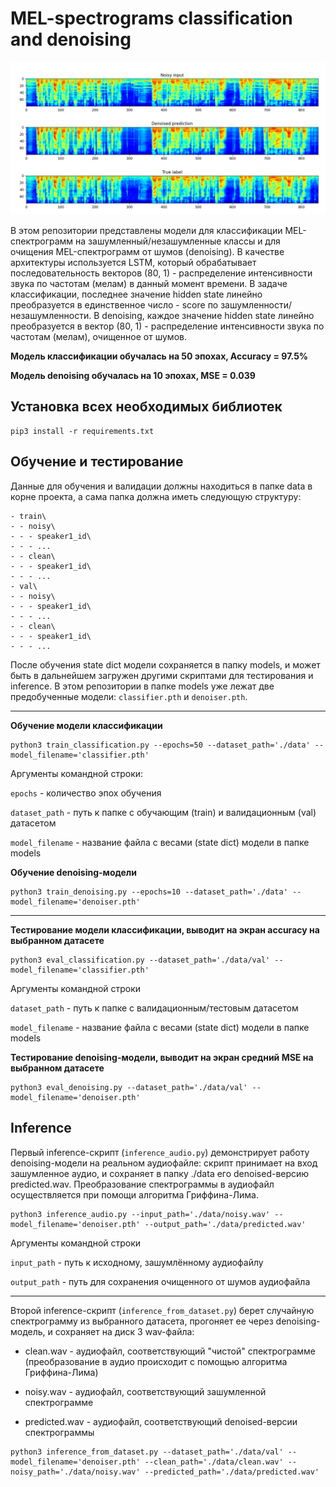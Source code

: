 # MEL-spectrograms classification and denoising

![Demo](https://github.com/den250400/goznak_ml/blob/main/denoising_demo.png "Demo")

В этом репозитории представлены модели для классификации MEL-спектрограмм на зашумленный/незашумленные классы и для очищения MEL-спектрограмм от шумов (denoising). В качестве архитектуры используется LSTM, который обрабатывает последовательность векторов (80, 1) - распределение интенсивности звука по частотам (мелам) в данный момент времени. В задаче классификации, последнее значение hidden state линейно преобразуется в единственное число - score по зашумленности/незашумленности. В denoising, каждое значение hidden state линейно преобразуется в вектор (80, 1) - распределение интенсивности звука по частотам (мелам), очищенное от шумов.

__Модель классификации обучалась на 50 эпохах, Accuracy = 97.5%__

__Модель denoising обучалась на 10 эпохах, MSE = 0.039__

## Установка всех необходимых библиотек
```
pip3 install -r requirements.txt
```

## Обучение и тестирование
Данные для обучения и валидации должны находиться в папке data в корне проекта, а сама папка должна иметь следующую структуру:

```
- train\
- - noisy\
- - - speaker1_id\
- - - ...
- - clean\
- - - speaker1_id\
- - - ...
- val\
- - noisy\
- - - speaker1_id\
- - - ...
- - clean\
- - - speaker1_id\
- - - ...
```

После обучения state dict модели сохраняется в папку models, и может быть в дальнейшем загружен другими скриптами для тестирования и inference. В этом репозитории в папке models уже лежат две предобученные модели: ```classifier.pth``` и ```denoiser.pth```.

---

__Обучение модели классификации__
```
python3 train_classification.py --epochs=50 --dataset_path='./data' --model_filename='classifier.pth'
```
Аргументы командной строки:

```epochs``` - количество эпох обучения

```dataset_path``` - путь к папке с обучающим (train) и валидационным (val) датасетом

```model_filename``` - название файла с весами (state dict) модели в папке models

__Обучение denoising-модели__
```
python3 train_denoising.py --epochs=10 --dataset_path='./data' --model_filename='denoiser.pth'
```

---

__Тестирование модели классификации, выводит на экран accuracy на выбранном датасете__
```
python3 eval_classification.py --dataset_path='./data/val' --model_filename='classifier.pth'
```
Аргументы командной строки

```dataset_path``` - путь к папке с валидационным/тестовым датасетом

```model_filename``` - название файла с весами (state dict) модели в папке models

__Тестирование denoising-модели, выводит на экран средний MSE на выбранном датасете__
```
python3 eval_denoising.py --dataset_path='./data/val' --model_filename='denoiser.pth'
```
## Inference
Первый inference-скрипт (```inference_audio.py```) демонстрирует работу denoising-модели на реальном аудиофайле: скрипт принимает на вход зашумленное аудио, и сохраняет в папку ./data его denoised-версию predicted.wav. Преобразование спектрограммы в аудиофайл осуществляется при помощи алгоритма Гриффина-Лима.
```
python3 inference_audio.py --input_path='./data/noisy.wav' --model_filename='denoiser.pth' --output_path='./data/predicted.wav'
```
Аргументы командной строки

```input_path``` - путь к исходному, зашумлённому аудиофайлу

```output_path``` - путь для сохранения очищенного от шумов аудиофайла

---

Второй inference-скрипт (```inference_from_dataset.py```) берет случайную спектрограмму из выбранного датасета, прогоняет ее через denoising-модель, и сохраняет на диск 3 wav-файла:

* clean.wav - аудиофайл, соответствующий "чистой" спектрограмме (преобразование в аудио происходит с помощью алгоритма Гриффина-Лима)

* noisy.wav - аудиофайл, соответствующий зашумленной спектрограмме

* predicted.wav - аудиофайл, соответствующий denoised-версии спектрограммы

```
python3 inference_from_dataset.py --dataset_path='./data/val' --model_filename='denoiser.pth' --clean_path='./data/clean.wav' --noisy_path='./data/noisy.wav' --predicted_path='./data/predicted.wav'
```
